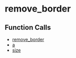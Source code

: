 # remove_border

## Function Calls
- [remove_border](remove_border.md)
- [a](CSD/kCSD/ica/kCsd1D_ICA/STICA_UTIL/a.md)
- [size](CSD/kCSD/ica/kCsd1D_ICA/STICA_UTIL/size.md)
